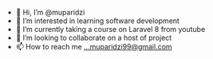 - 👋 Hi, I’m @muparidzi
- 👀 I’m interested in learning software development
- 🌱 I’m currently taking a course on Laravel 8  from youtube
- 💞️ I’m looking to collaborate on a host of project 
- 📫 How to reach me ...muparidzi99@gmail.com


